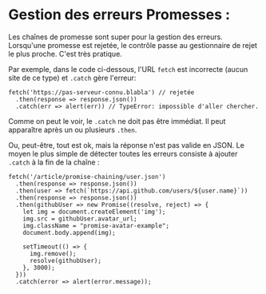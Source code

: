# Gestion des erreurs Promesses :

Les chaînes de promesse sont super pour la gestion des erreurs. Lorsqu'une promesse est rejetée, le contrôle passe au gestionnaire de rejet le plus proche. C'est très pratique.

Par exemple, dans le code ci-dessous, l'URL `fetch` est incorrecte (aucun site de ce type) et `.catch` gère l'erreur:

```
fetch('https://pas-serveur-connu.blabla') // rejetée
  .then(response => response.json())
  .catch(err => alert(err)) // TypeError: impossible d'aller chercher.
```

Comme on peut le voir, le `.catch` ne doit pas être immédiat. Il peut apparaître après un ou plusieurs `.then`.

Ou, peut-être, tout est ok, mais la réponse n'est pas valide en JSON. Le moyen le plus simple de détecter toutes les erreurs consiste à ajouter `.catch` à la fin de la chaîne :

```
fetch('/article/promise-chaining/user.json')
  .then(response => response.json())
  .then(user => fetch(`https://api.github.com/users/${user.name}`))
  .then(response => response.json())
  .then(githubUser => new Promise((resolve, reject) => {
    let img = document.createElement('img');
    img.src = githubUser.avatar_url;
    img.className = "promise-avatar-example";
    document.body.append(img);

    setTimeout(() => {
      img.remove();
      resolve(githubUser);
    }, 3000);
  }))
  .catch(error => alert(error.message));
```
